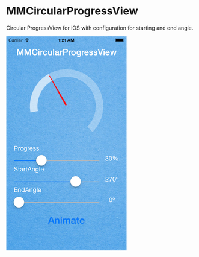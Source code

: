 MMCircularProgressView
======================

Circular ProgressView for iOS with configuration for starting and end angle.

![alt tag](https://github.com/mdelamata/MMCircularProgressView/blob/master/capture.png)
